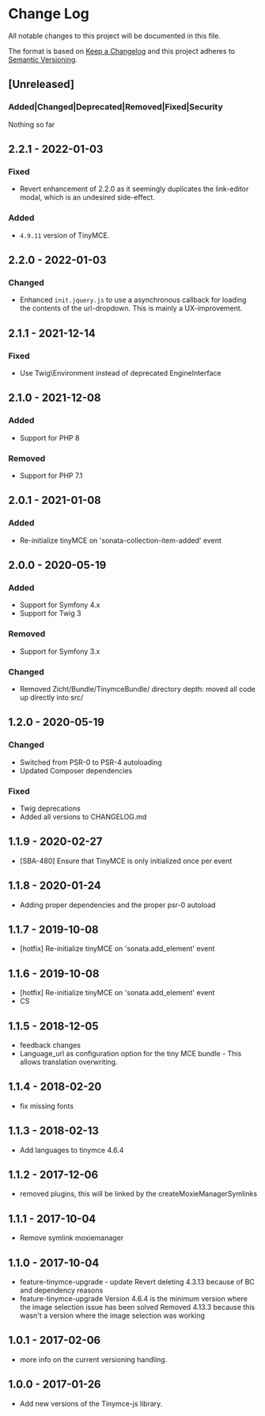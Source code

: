 # Change Log
All notable changes to this project will be documented in this file.

The format is based on [Keep a Changelog](http://keepachangelog.com/)
and this project adheres to [Semantic Versioning](http://semver.org/).

## [Unreleased]
### Added|Changed|Deprecated|Removed|Fixed|Security
Nothing so far

## 2.2.1 - 2022-01-03
### Fixed
- Revert enhancement of 2.2.0 as it seemingly duplicates the link-editor modal, which is an undesired side-effect.
### Added
- `4.9.11` version of TinyMCE.

## 2.2.0 - 2022-01-03
### Changed
- Enhanced `init.jquery.js` to use a asynchronous callback for loading the contents of the url-dropdown. This is mainly a UX-improvement.

## 2.1.1 - 2021-12-14
### Fixed
- Use Twig\Environment instead of deprecated EngineInterface

## 2.1.0 - 2021-12-08
### Added
- Support for PHP 8
### Removed
- Support for PHP 7.1

## 2.0.1 - 2021-01-08
### Added
- Re-initialize tinyMCE on 'sonata-collection-item-added' event

## 2.0.0 - 2020-05-19
### Added
- Support for Symfony 4.x
- Support for Twig 3
### Removed
- Support for Symfony 3.x
### Changed
- Removed Zicht/Bundle/TinymceBundle/ directory depth: moved all code up directly into src/

## 1.2.0 - 2020-05-19
### Changed
- Switched from PSR-0 to PSR-4 autoloading
- Updated Composer dependencies
### Fixed
- Twig deprecations
- Added all versions to CHANGELOG.md

## 1.1.9 - 2020-02-27
- [SBA-480] Ensure that TinyMCE is only initialized once per event

## 1.1.8 - 2020-01-24
- Adding proper dependencies and the proper psr-0 autoload

## 1.1.7 - 2019-10-08
- [hotfix] Re-initialize tinyMCE on 'sonata.add_element' event

## 1.1.6 - 2019-10-08
- [hotfix] Re-initialize tinyMCE on 'sonata.add_element' event
- CS

## 1.1.5 - 2018-12-05
- feedback changes
- Language_url as configuration option for the tiny MCE bundle - This allows translation overwriting.

## 1.1.4 - 2018-02-20
- fix missing fonts

## 1.1.3 - 2018-02-13
- Add languages to tinymce 4.6.4

## 1.1.2 - 2017-12-06
- removed plugins, this will be linked by the createMoxieManagerSymlinks

## 1.1.1 - 2017-10-04
- Remove symlink moxiemanager

## 1.1.0 - 2017-10-04
- feature-tinymce-upgrade - update Revert deleting 4.3.13 because of BC and dependency reasons
- feature-tinymce-upgrade Version 4.6.4 is the minimum version where the image selection issue has been solved Removed 4.13.3 because this wasn't a version where the image selection was working

## 1.0.1 - 2017-02-06
- more info on the current versioning handling.

## 1.0.0 - 2017-01-26
- Add new versions of the Tinymce-js library.
